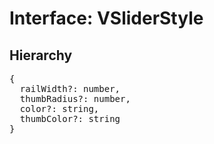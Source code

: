 # Interface: VSliderStyle

## Hierarchy

<Hierarchy
  :extend="{name: 'UINodeStyle', link: './ui-node-style'}"
/>

<pre>
{
  railWidth?: number,
  thumbRadius?: number,
  color?: string,
  thumbColor?: string
}
</pre>
